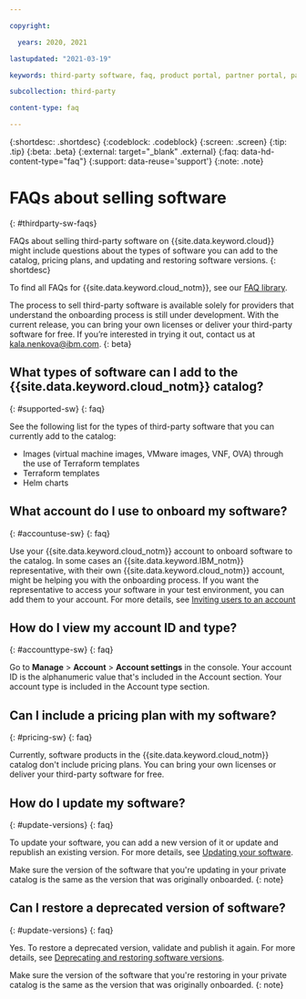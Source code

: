 ```yaml
---

copyright:

  years: 2020, 2021

lastupdated: "2021-03-19"

keywords: third-party software, faq, product portal, partner portal, partners, sellers, help, third-party, software, partner center, frequently asked questions

subcollection: third-party

content-type: faq

---
```


{:shortdesc: .shortdesc}
{:codeblock: .codeblock}
{:screen: .screen}
{:tip: .tip}
{:beta: .beta}
{:external: target="_blank" .external}
{:faq: data-hd-content-type="faq"}
{:support: data-reuse='support'}
{:note: .note}

# FAQs about selling software
{: #thirdparty-sw-faqs}

FAQs about selling third-party software on {{site.data.keyword.cloud}} might include questions about the types of software you can add to the catalog, pricing plans, and updating and restoring software versions. 
{: shortdesc}

To find all FAQs for {{site.data.keyword.cloud_notm}}, see our [FAQ library](/docs/faqs).

The process to sell third-party software is available solely for providers that understand the onboarding process is still under development. With the current release, you can bring your own licenses or deliver your third-party software for free. If you’re interested in trying it out, contact us at kala.nenkova@ibm.com.
{: beta}

## What types of software can I add to the {{site.data.keyword.cloud_notm}} catalog? 
{: #supported-sw}
{: faq}

See the following list for the types of third-party software that you can currently add to the catalog:

* Images (virtual machine images, VMware images, VNF, OVA) through the use of Terraform templates
* Terraform templates
* Helm charts

## What account do I use to onboard my software? 
{: #accountuse-sw}
{: faq}

Use your {{site.data.keyword.cloud_notm}} account to onboard software to the catalog. In some cases an {{site.data.keyword.IBM_notm}} representative, with their own {{site.data.keyword.cloud_notm}} account, might be helping you with the onboarding process. If you want the representative to access your software in your test environment, you can add them to your account. For more details, see [Inviting users to an account](/docs/account?topic=account-iamuserinv)

## How do I view my account ID and type? 
{: #accounttype-sw}
{: faq}

Go to **Manage** > **Account** > **Account settings** in the console. Your account ID is the alphanumeric value that's included in the Account section. Your account type is included in the Account type section. 

## Can I include a pricing plan with my software?
{: #pricing-sw}
{: faq}

Currently, software products in the {{site.data.keyword.cloud_notm}} catalog don't include pricing plans. You can bring your own licenses or deliver your third-party software for free. 

## How do I update my software?
{: #update-versions}
{: faq}

To update your software, you can add a new version of it or update and republish an existing version. For more details, see [Updating your software](/docs/third-party?topic=account-update-private).

Make sure the version of the software that you're updating in your private catalog is the same as the version that was originally onboarded.
{: note} 

## Can I restore a deprecated version of software?
{: #update-versions}
{: faq}

Yes. To restore a deprecated version, validate and publish it again. For more details, see [Deprecating and restoring software versions](/docs/third-party?topic=account-dep-restore). 

Make sure the version of the software that you're restoring in your private catalog is the same as the version that was originally onboarded.
{: note}
